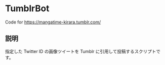 # TumblrBot

Code for https://mangatime-kirara.tumblr.com/

## 説明

指定した Twitter ID の画像ツイートを Tumblr に引用して投稿するスクリプトです。